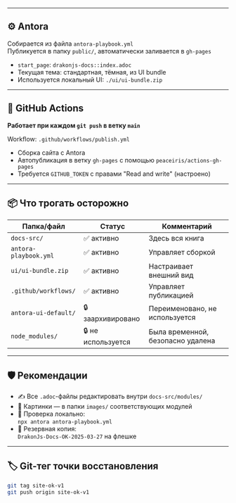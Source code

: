 
---

## ⚙️ Antora

Собирается из файла `antora-playbook.yml`  
Публикуется в папку `public/`, автоматически заливается в `gh-pages`

- `start_page`: `drakonjs-docs::index.adoc`
- Текущая тема: стандартная, тёмная, из UI bundle
- Используется локальный UI: `./ui/ui-bundle.zip`

---

## 🚀 GitHub Actions

**Работает при каждом `git push` в ветку `main`**

Workflow: `.github/workflows/publish.yml`

- Сборка сайта с Antora
- Автопубликация в ветку `gh-pages` с помощью `peaceiris/actions-gh-pages`
- Требуется `GITHUB_TOKEN` с правами "Read and write" (настроено)

---

## 📦 Что трогать осторожно

| Папка/файл              | Статус       | Комментарий                         |
|------------------------|--------------|-------------------------------------|
| `docs-src/`            | ✅ активно    | Здесь вся книга                    |
| `antora-playbook.yml`  | ✅ активно    | Управляет сборкой                  |
| `ui/ui-bundle.zip`     | ✅ активно    | Настраивает внешний вид            |
| `.github/workflows/`   | ✅ активно    | Управляет публикацией              |
| `antora-ui-default/`   | 🔒 заархивировано | Переименовано, не используется     |
| `node_modules/`        | 🔒 не используется | Была временной, безопасно удалена |

---

## 🛡 Рекомендации

- ✍️ Все `.adoc`-файлы редактировать внутри `docs-src/modules/`
- 📸 Картинки — в папки `images/` соответствующих модулей
- 🧪 Проверка локально:  
  `npx antora antora-playbook.yml`
- 💾 Резервная копия:  
  `DrakonJs-Docs-OK-2025-03-27` на флешке

---

## 🏷 Git-тег точки восстановления

```bash
git tag site-ok-v1
git push origin site-ok-v1
